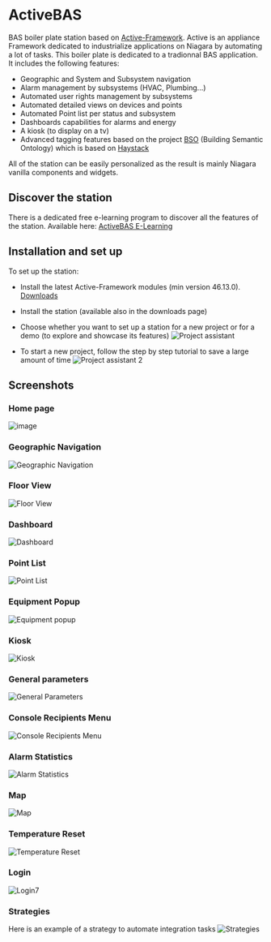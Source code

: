 # ActiveBAS
BAS boiler plate station based on [Active-Framework](https://active-framework.com). Active is an appliance Framework dedicated to industrialize applications on Niagara by automating a lot of tasks. This boiler plate is dedicated to a tradionnal BAS application. It includes the following features:
- Geographic and System and Subsystem navigation
- Alarm management by subsystems (HVAC, Plumbing...)
- Automated user rights management by subsystems
- Automated detailed views on devices and points
- Automated Point list per status and subsystem
- Dashboards capabilities for alarms and energy
- A kiosk (to display on a tv)
- Advanced tagging features based on the project [BSO](https://bso-project.org) (Building Semantic Ontology) which is based on [Haystack](https://project-haystack.org)

All of the station can be easily personalized as the result is mainly Niagara vanilla components and widgets.

## Discover the station
There is a dedicated free e-learning program to discover all the features of the station.
Available here: [ActiveBAS E-Learning](https://active-framework.360learning.com/channel/5a82e973da496870db3689d7/Active_Framework/course/play/5d56bb45abe71539c7389ece/program/5d56f79c5a421929684ca604)

## Installation and set up
To set up the station:
- Install the latest Active-Framework modules (min version 46.13.0). [Downloads](https://download.active-framework.com)
- Install the station (available also in the downloads page)
- Choose whether you want to set up a station for a new project or for a demo (to explore and showcase its features)
![Project assistant](https://user-images.githubusercontent.com/24372104/63809446-9bb65680-c922-11e9-883b-6e9a3c44378c.JPG)

- To start a new project, follow the step by step tutorial to save a large amount of time
![Project assistant 2](https://user-images.githubusercontent.com/24372104/63809644-2434f700-c923-11e9-9a2c-537087f7a7b3.JPG)

## Screenshots

### Home page
![image](https://user-images.githubusercontent.com/24372104/57017857-4b074900-6c21-11e9-9e02-32b7096176fe.png)

### Geographic Navigation
![Geographic Navigation](https://user-images.githubusercontent.com/24372104/57018502-1943b180-6c24-11e9-9e81-2ee6c0500f3f.png)

### Floor View
![Floor View](https://user-images.githubusercontent.com/24372104/57018815-109fab00-6c25-11e9-906c-a44ce2b82a3f.png)

### Dashboard
![Dashboard](https://user-images.githubusercontent.com/24372104/57018862-39c03b80-6c25-11e9-860e-2e3d2e84ceb7.png)

### Point List
![Point List](https://user-images.githubusercontent.com/24372104/57018895-5492b000-6c25-11e9-8858-fe0899e7645f.png)

### Equipment Popup
![Equipment popup](https://user-images.githubusercontent.com/24372104/57019111-c834bd00-6c25-11e9-9dff-9a453f35dd1a.png)

### Kiosk
![Kiosk](https://user-images.githubusercontent.com/24372104/57019140-e3073180-6c25-11e9-992a-58e5a5a1a635.png)

### General parameters
![General Parameters](https://user-images.githubusercontent.com/24372104/57019182-09c56800-6c26-11e9-93c1-6769775a5066.png)

### Console Recipients Menu
![Console Recipients Menu](https://user-images.githubusercontent.com/24372104/57019538-201ff380-6c27-11e9-9846-bd99fe542a65.png)

### Alarm Statistics
![Alarm Statistics](https://user-images.githubusercontent.com/24372104/57019574-3c239500-6c27-11e9-9927-b0e44e9ad628.png)

### Map
![Map](https://user-images.githubusercontent.com/24372104/57019622-5c535400-6c27-11e9-8629-36be99f7ddfc.png)

### Temperature Reset
![Temperature Reset](https://user-images.githubusercontent.com/24372104/57019772-b522ec80-6c27-11e9-810f-af9d1d7b18f1.png)

### Login
![Login](https://user-images.githubusercontent.com/24372104/57019847-ddaae680-6c27-11e9-9113-48654d3d62cb.png)7

### Strategies
Here is an example of a strategy to automate integration tasks
![Strategies](https://user-images.githubusercontent.com/24372104/57019968-3da18d00-6c28-11e9-905e-e5110ef72425.png)